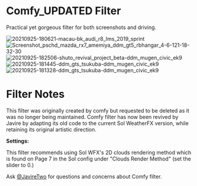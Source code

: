# Comfy_UPDATED Filter
Practical yet gorgeous filter for both screenshots and driving.

![20210925-180621-macau-bk_audi_r8_lms_2019_sprint](https://user-images.githubusercontent.com/90503800/138020321-158302f6-e85f-4a65-9dba-ab3c1ee50a6e.png)
![Screenshot_pschd_mazda_rx7_amemiya_ddm_gt5_rbhangar_4-6-121-18-32-30](https://user-images.githubusercontent.com/90503800/138020327-09dfd6b3-f3b8-4a98-954b-46a58b94ba08.png)
![20210925-182506-shuto_revival_project_beta-ddm_mugen_civic_ek9](https://user-images.githubusercontent.com/90503800/138020334-dc3ffd93-4a24-4035-8d6b-a2f16f868726.png)
![20210925-181445-ddm_gts_tsukuba-ddm_mugen_civic_ek9](https://user-images.githubusercontent.com/90503800/138020337-399fd9c4-45ea-4e65-bfc0-4db3ec5e8cad.png)
![20210925-181328-ddm_gts_tsukuba-ddm_mugen_civic_ek9](https://user-images.githubusercontent.com/90503800/138020344-b6d31a82-ca9a-462a-b732-9b60a679d623.png)

# Filter Notes
This filter was originally created by comfy but requested to be deleted as it was no longer being maintained. Comfy filter has now been revived by Javire by adapting its old code to the current Sol WeatherFX version, while retaining its original artistic direction.

**Settings:**

This filter recommends using Sol WFX's 2D clouds rendering method which is found on Page 7 in the Sol config under "Clouds Render Method" (set the slider to 0.)

Ask [@JavireTwo](https://github.com/JavireTwo) for questions and concerns about Comfy filter.
